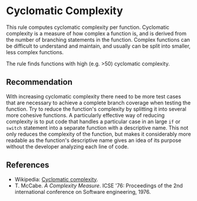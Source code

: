 # Cyclomatic Complexity
This rule computes cyclomatic complexity per function. Cyclomatic complexity is a measure of how complex a function is, and is derived from the number of branching statements in the function. Complex functions can be difficult to understand and maintain, and usually can be split into smaller, less complex functions.

The rule finds functions with high (e.g. &gt;50) cyclomatic complexity.


## Recommendation
With increasing cyclomatic complexity there need to be more test cases that are necessary to achieve a complete branch coverage when testing the function. Try to reduce the function's complexity by splitting it into several more cohesive functions. A particularly effective way of reducing complexity is to put code that handles a particular case in an large `if` or `switch` statement into a separate function with a descriptive name. This not only reduces the complexity of the function, but makes it considerably more readable as the function's descriptive name gives an idea of its purpose without the developer analyzing each line of code.


## References
* Wikipedia: [Cyclomatic complexity](https://en.wikipedia.org/wiki/Cyclomatic_complexity).
* T. McCabe. *A Complexity Measure*. ICSE '76: Proceedings of the 2nd international conference on Software engineering, 1976.
